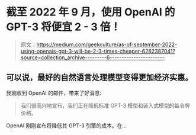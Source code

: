 # 截至 2022 年 9 月，使用 OpenAI 的 GPT-3 将便宜 2 - 3 倍！

> 原文：<https://medium.com/geekculture/as-of-september-2022-using-openais-gpt-3-will-be-2-3-times-cheaper-6282387041?source=collection_archive---------6----------------------->

## 可以说，最好的自然语言处理模型变得更加经济实惠。

我刚收到 OpenAI 的邮件，带来了好消息:

> 我们很高兴地宣布，我们正在降低标准 GPT-3 模型和嵌入式模型的每令牌价格。

OpenAI 刚刚宣布将降低其 GPT-3 引擎的成本。在…